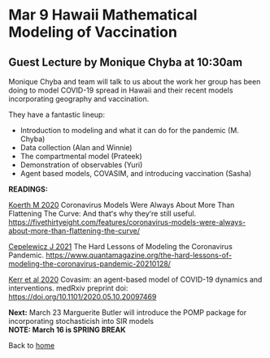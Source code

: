 # Mar 9 Hawaii Mathematical Modeling of Vaccination  

## Guest Lecture by Monique Chyba at 10:30am

Monique Chyba and team will talk to us about the work her group has been doing to model COVID-19 spread in Hawaii and their recent models incorporating geography and vaccination.   

They have a fantastic lineup:
* Introduction to modeling and what it can do for the pandemic (M. Chyba)
* Data collection (Alan and Winnie)
* The compartmental model (Prateek)
* Demonstration of observables (Yuri)
* Agent based models, COVASIM, and introducing vaccination (Sasha)

**READINGS:**  

[Koerth M 2020](./Coronavirus_Models_FiveThirtyEight.pdf) Coronavirus Models Were Always About More Than Flattening The Curve: And thatʻs why theyʻre still useful. https://fivethirtyeight.com/features/coronavirus-models-were-always-about-more-than-flattening-the-curve/

[Cepelewicz J 2021](./the-hard-lessons-of-modeling-the-coronavirus-pandemic-20210128.pdf) The Hard Lessons of Modeling the Coronavirus Pandemic. https://www.quantamagazine.org/the-hard-lessons-of-modeling-the-coronavirus-pandemic-20210128/

[Kerr et al 2020](./2020.05.10.20097469v1.full.pdf) Covasim: an agent-based model of COVID-19 dynamics and interventions. medRxiv preprint doi: https://doi.org/10.1101/2020.05.10.20097469



**Next:** March 23 Marguerite Butler will introduce the POMP package for incorporating stochasticish into SIR models  
**NOTE: March 16 is SPRING BREAK**

Back to [home](https://github.com/mbutler808/Zool719-covid19/)  
